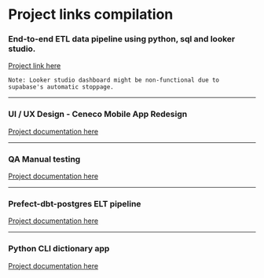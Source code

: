 # Project links compilation

### End-to-end ETL data pipeline using python, sql and looker studio.
[Project link here](https://github.com/krtmlry/product_sales_2019)
```
Note: Looker studio dashboard might be non-functional due to supabase's automatic stoppage.
```
---
### UI / UX Design - Ceneco Mobile App Redesign
[Project documentation here](https://tinyurl.com/cenecoproject)

---

### QA Manual testing
[Project documentation here](https://github.com/krtmlry/qa-manual-testing)

---

### Prefect-dbt-postgres ELT pipeline
[Project documentation here](https://github.com/krtmlry/prefect-dbt-postgres/tree/main)

---

### Python CLI dictionary app
[Project documentation here](https://github.com/krtmlry/dictionary-api-cli-app)